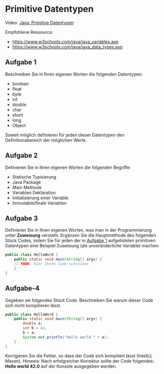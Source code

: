 # Primitive Datentypen

Video: [Java: Primitive Datentypen](https://www.youtube.com/watch?v=kfDiTjzEHro)

Empfohlene Ressource:
- https://www.w3schools.com/java/java_variables.asp
- https://www.w3schools.com/java/java_data_types.asp

## Aufgabe 1
Beschreiben Sie in Ihren eigenen Worten die folgenden Datentypen:
- boolean
- float
- byte
- int
- double
- char
- short
- long
- Object

Soweit möglich definieren für jeden dieser Datentypen den Definitionsbereich der
möglichen Werte.

## Aufgabe 2
Definieren Sie in Ihren eigenen Worten die folgenden Begriffe:
- Statische Typisierung
- Java Package
- Main Methode
- Variablen Deklaration
- Initialisierung einer Variable
- Immutable/finale Variablen

## Aufgabe 3
Definieren Sie in Ihren eigenen Worten, was man in der Programmierung unter
**Zuweisung** versteht. Ergänzen Sie die Hauptmethode des folgenden Stück Codes,
indem Sie für jeden der in [Aufgabe 1](#Aufgabe-1) aufgelisteten primitiven Datentypen eine
Beispiel Zuweisung (als unveränderliche Variable) machen:
```java
public class HelloWord {
    public static void main(String[] args) {
    // TODO: Hier Ihren Code schreiben
    }
}
```

## Aufgabe-4
Gegeben sei folgendes Stück Code. Beschreiben Sie warum dieser Code sich nicht
kompilieren lässt.
```java
public class HelloWord {
    public static void main(String[] args) {
        double a;
        int b = 42;
        b = a;
        System.out.println("Hello world " + a);
    }
}
```

Korrigieren Sie die Fehler, so dass der Code sich kompiliert lässt (IntelliJ, Maven).
Hinweis: Nach erfolgreicher Korrektur sollte der Code folgendes: **Hello world 42.0**
auf der Konsole ausgegeben werden.